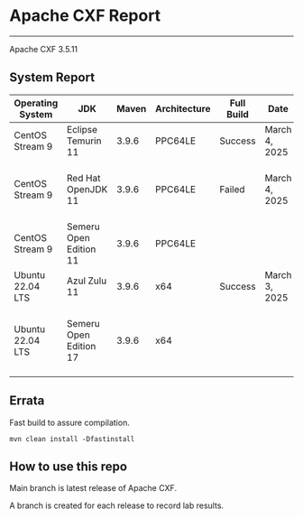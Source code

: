 # Apache CXF Report
--- 

Apache CXF 3.5.11

## System Report

| Operating System    | JDK       | Maven | Architecture | Full Build | Date  | Notes |
|---------------------|-----------|-------|--------------|------------|-------|---------|
| CentOS Stream 9         | Eclipse Temurin 11  | 3.9.6 | PPC64LE      | Success | March 4, 2025 | |
| CentOS Stream 9         | Red Hat OpenJDK 11  | 3.9.6 | PPC64LE      | Failed | March 4, 2025 | Failed CXF XKMS X509 Handlers  |
| CentOS Stream 9         | Semeru Open Edition 11  | 3.9.6 | PPC64LE  |  |  | |
| Ubuntu 22.04 LTS         | Azul Zulu 11  | 3.9.6 | x64  | Success | March 3, 2025 | |
| Ubuntu 22.04 LTS         | Semeru Open Edition 17 | 3.9.6 | x64  |  |  | OWB with multiple Apps tests failed. |




## Errata


Fast build to assure compilation. 
```
mvn clean install -Dfastinstall
```

## How to use this repo

Main branch is latest release of Apache CXF.

A branch is created for each release to record lab results.
